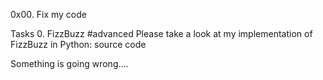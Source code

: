 0x00. Fix my code

Tasks
0. FizzBuzz
#advanced
Please take a look at my implementation of FizzBuzz in Python: source code

Something is going wrong….
